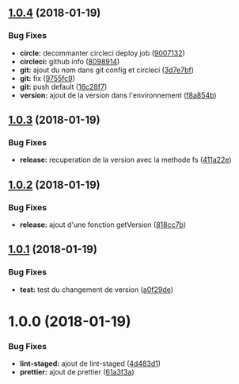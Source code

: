 <a name="1.0.4"></a>
## [1.0.4](https://bitbucket.org/MarquesDev/jsjitsu-interface/compare/v1.0.3...v1.0.4) (2018-01-19)


### Bug Fixes

* **circle:** decommanter circleci deploy job ([9007132](https://bitbucket.org/MarquesDev/jsjitsu-interface/commits/9007132))
* **circleci:** github info ([8098914](https://bitbucket.org/MarquesDev/jsjitsu-interface/commits/8098914))
* **git:** ajout du nom dans git config et circleci ([3d7e7bf](https://bitbucket.org/MarquesDev/jsjitsu-interface/commits/3d7e7bf))
* **git:** fix ([9755fc9](https://bitbucket.org/MarquesDev/jsjitsu-interface/commits/9755fc9))
* **git:** push default ([16c28f7](https://bitbucket.org/MarquesDev/jsjitsu-interface/commits/16c28f7))
* **version:** ajout de la version dans l'environnement ([f8a854b](https://bitbucket.org/MarquesDev/jsjitsu-interface/commits/f8a854b))



<a name="1.0.3"></a>
## [1.0.3](https://bitbucket.org/MarquesDev/jsjitsu-interface/compare/v1.0.2...v1.0.3) (2018-01-19)


### Bug Fixes

* **release:** recuperation de la version avec la methode fs ([411a22e](https://bitbucket.org/MarquesDev/jsjitsu-interface/commits/411a22e))



<a name="1.0.2"></a>
## [1.0.2](https://bitbucket.org/MarquesDev/jsjitsu-interface/compare/v1.0.1...v1.0.2) (2018-01-19)


### Bug Fixes

* **release:** ajout d'une fonction getVersion ([818cc7b](https://bitbucket.org/MarquesDev/jsjitsu-interface/commits/818cc7b))



<a name="1.0.1"></a>
## [1.0.1](https://bitbucket.org/MarquesDev/jsjitsu-interface/compare/v1.0.0...v1.0.1) (2018-01-19)


### Bug Fixes

* **test:** test du changement de version ([a0f29de](https://bitbucket.org/MarquesDev/jsjitsu-interface/commits/a0f29de))



<a name="1.0.0"></a>
# 1.0.0 (2018-01-19)


### Bug Fixes

* **lint-staged:** ajout de lint-staged ([4d483d1](https://bitbucket.org/MarquesDev/jsjitsu-interface/commits/4d483d1))
* **prettier:** ajout de prettier ([61a3f3a](https://bitbucket.org/MarquesDev/jsjitsu-interface/commits/61a3f3a))



